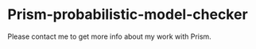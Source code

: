 Prism-probabilistic-model-checker
=================================
Please contact me to get more info about my work with Prism.

